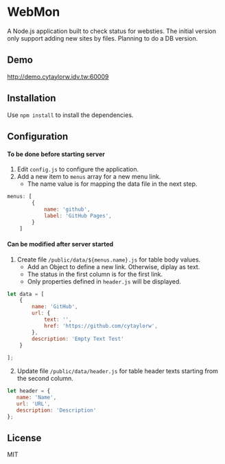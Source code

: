 # WebMon

A Node.js application built to check status for websties. The initial version only support adding new sites by files. Planning to do a DB version.

## Demo

http://demo.cytaylorw.idv.tw:60009

## Installation

Use `npm install` to install the dependencies.

## Configuration

#### To be done before starting server 

1. Edit `config.js` to configure the application.
2. Add a new item to `menus` array for a new menu link.
    - The name value is for mapping the data file in the next step.

```javascript
menus: [
        {
            name: 'github',
            label: 'GitHub Pages',
        }
    ]
```

#### Can be modified after server started

1. Create file `/public/data/${menus.name}.js` for table body values.
    - Add an Object to define a new link. Otherwise, diplay as text.
    - The status in the first column is for the first link.
    - Only properties defined in `header.js` will be displayed.

```javascript
let data = [
    {
        name: 'GitHub',
        url: {
            text: '',
            href: 'https://github.com/cytaylorw',
        },
        description: 'Empty Text Test'
    }
    
];
```

2. Update file `/public/data/header.js` for table header texts starting from the second column.

 ```javascript
let header = {
    name: 'Name',
    url: 'URL',
    description: 'Description'
};
 ```

## License

MIT

